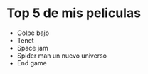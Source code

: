 # Top 5 de mis peliculas

- Golpe bajo
- Tenet
- Space jam
- Spider man un nuevo universo
- End game
